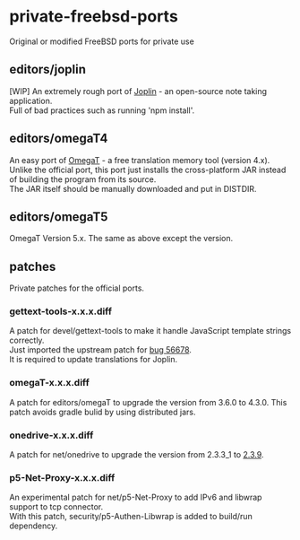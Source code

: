 # private-freebsd-ports
Original or modified FreeBSD ports for private use

## editors/joplin
[WIP] An extremely rough port of [Joplin](https://joplinapp.org/) - an open-source note taking application.  
Full of bad practices such as running 'npm install'.

## editors/omegaT4
An easy port of [OmegaT](https://omegat.org/) - a free translation memory tool (version 4.x).  
Unlike the official port, this port just installs the cross-platform JAR instead of building the program from its source.  
The JAR itself should be manually downloaded and put in DISTDIR.

## editors/omegaT5
OmegaT Version 5.x. The same as above except the version.

## patches
Private patches for the official ports.

### gettext-tools-x.x.x.diff
A patch for devel/gettext-tools to make it handle JavaScript template strings correctly.  
Just imported the upstream patch for [bug 56678](https://savannah.gnu.org/bugs/?56678).  
It is required to update translations for Joplin.

### omegaT-x.x.x.diff
A patch for editors/omegaT to upgrade the version from 3.6.0 to 4.3.0. This patch avoids gradle bulid by using distributed jars.

### onedrive-x.x.x.diff
A patch for net/onedrive to upgrade the version from 2.3.3_1 to [2.3.9](https://github.com/abraunegg/onedrive/releases/tag/v2.3.9).

### p5-Net-Proxy-x.x.x.diff
An experimental patch for net/p5-Net-Proxy to add IPv6 and libwrap support to tcp connector.  
With this patch, security/p5-Authen-Libwrap is added to build/run dependency.
